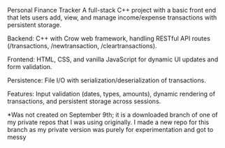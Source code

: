 Personal Finance Tracker
A full-stack C++ project with a basic front end that lets users add, view, and manage income/expense transactions with persistent storage.

Backend: C++ with Crow web framework, handling RESTful API routes (/transactions, /newtransaction, /cleartransactions).

Frontend: HTML, CSS, and vanilla JavaScript for dynamic UI updates and form validation.

Persistence: File I/O with serialization/deserialization of transactions.

Features: Input validation (dates, types, amounts), dynamic rendering of transactions, and persistent storage across sessions.

*Was not created on September 9th; it is a downloaded branch of one of my private repos that I was using originally. 
  I made a new repo for this branch as my private version was purely for experimentation and got to messy

